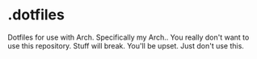 # .dotfiles
Dotfiles for use with Arch. Specifically my Arch..
You really don't want to use this repository. Stuff will break. You'll be upset. Just don't use this.
